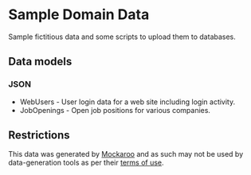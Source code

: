 # Sample Domain Data
Sample fictitious data and some scripts to upload them to databases.

## Data models

### JSON

* WebUsers - User login data for a web site including login activity.
* JobOpenings - Open job positions for various companies.

## Restrictions
This data was generated by [Mockaroo](https://www.mockaroo.com) and as such may not be used by data-generation tools as per their [terms of use](https://www.mockaroo.com/help/terms_of_use).
